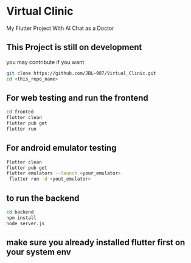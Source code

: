 # Virtual Clinic 

My Flutter Project With AI Chat as a Doctor

## This Project is still on development
you may contribute if you want 

```bash
git clone https://github.com/JBL-987/Virtual_Clinic.git
cd <this_repo_name>
```
## For web testing and run the frontend

```bash
cd fronted
flutter clean
flutter pub get
flutter run
```

## For android emulator testing

```bash
flutter clean
flutter pub get
flutter emulators --launch <your_emulator>
 flutter run -d <yout_emulator>
```
## to run the backend

```bash
cd backend
npm install
node server.js 
```

## make sure you already installed flutter first on your system env

